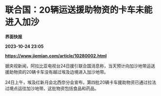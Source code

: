 # 联合国：20辆运送援助物资的卡车未能进入加沙
**界面快报**

**2023-10-24 23:05**

**https://www.jiemian.com/article/10280002.html**

据央视新闻，阿拉比亚电视台24日援引联合国消息称，当天预计向加沙地带运送援助物资的20辆卡车没有越过埃及边境进入加沙地带。

24日上午，埃及红新月会北西奈分会宣布，第四批20辆卡车援助物资已通过拉法过境点运往加沙地带。这批物资包括食品和药品。
